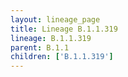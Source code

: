 ```yaml
---
layout: lineage_page
title: Lineage B.1.1.319
lineage: B.1.1.319
parent: B.1.1
children: ['B.1.1.319']
---
```

